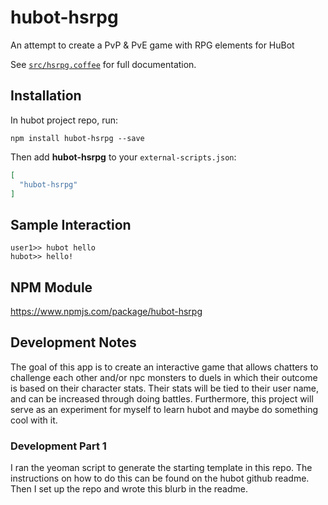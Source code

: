 ﻿# hubot-hsrpg

An attempt to create a PvP & PvE game with RPG elements for HuBot

See [`src/hsrpg.coffee`](src/hsrpg.coffee) for full documentation.

## Installation

In hubot project repo, run:

`npm install hubot-hsrpg --save`

Then add **hubot-hsrpg** to your `external-scripts.json`:

```json
[
  "hubot-hsrpg"
]
```

## Sample Interaction

```
user1>> hubot hello
hubot>> hello!
```

## NPM Module

https://www.npmjs.com/package/hubot-hsrpg

## Development Notes

The goal of this app is to create an interactive game that allows chatters to challenge each other and/or npc monsters to duels in which their outcome is based on their character stats. Their stats will be tied to their user name, and can be increased through doing battles. Furthermore, this project will serve as an experiment for myself to learn hubot and maybe do something cool with it.

### Development Part 1

I ran the yeoman script to generate the starting template in this repo. The instructions on how to do this can be found on the hubot github readme. Then I set up the repo and wrote this blurb in the readme. 